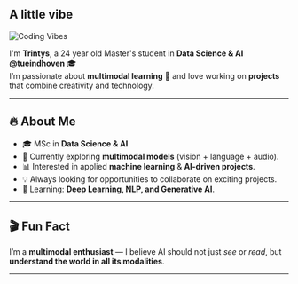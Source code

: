 ## A little vibe
![Coding Vibes](https://media2.giphy.com/media/v1.Y2lkPTc5MGI3NjExOWsyZ3h5d2M3ZW02ZHFlMWNpMDE1MGU1M2x6MDUyanZlbDh5YzUyaCZlcD12MV9pbnRlcm5hbF9naWZfYnlfaWQmY3Q9Zw/Lny6Rw04nsOOc/giphy.gif)


I'm **Trintys**, a 24 year old Master's student in **Data Science & AI @tueindhoven** 🎓  
I’m passionate about **multimodal learning** 🤖 and love working on **projects** that combine creativity and technology.  

---

## 🔥 About Me
- 🎓 MSc in **Data Science & AI**
- 🔭 Currently exploring **multimodal models** (vision + language + audio).
- 📊 Interested in applied **machine learning** & **AI-driven projects**.
- 💡 Always looking for opportunities to collaborate on exciting projects.
- 🌱 Learning: **Deep Learning, NLP, and Generative AI**.

---

## 🎬 Fun Fact
I’m a **multimodal enthusiast** — I believe AI should not just *see* or *read*, but **understand the world in all its modalities**.  

---

